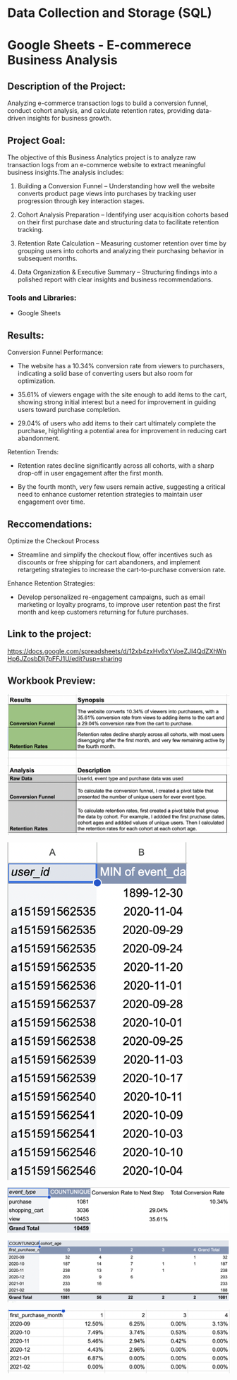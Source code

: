 # Data Collection and Storage (SQL)

# Google Sheets - E-commerece Business Analysis


## Description of the Project:
Analyzing e-commerce transaction logs to build a conversion funnel, conduct cohort analysis, and calculate retention rates, providing data-driven insights for business growth.

## Project Goal:
The objective of this Business Analytics project is to analyze raw transaction logs from an e-commerce website to extract meaningful business insights.The analysis includes:

1) Building a Conversion Funnel – Understanding how well the website converts product page views into purchases by tracking user progression through key interaction stages.

2) Cohort Analysis Preparation – Identifying user acquisition cohorts based on their first purchase date and structuring data to facilitate retention tracking.

3) Retention Rate Calculation – Measuring customer retention over time by grouping users into cohorts and analyzing their purchasing behavior in subsequent months.

4) Data Organization & Executive Summary – Structuring findings into a polished report with clear insights and business recommendations.

### Tools and Libraries:
-	Google Sheets

## Results:
Conversion Funnel Performance:

- The website has a 10.34% conversion rate from viewers to purchasers, indicating a solid base of converting users but also room for optimization.

- 35.61% of viewers engage with the site enough to add items to the cart, showing strong initial interest but a need for improvement in guiding users toward purchase completion.

- 29.04% of users who add items to their cart ultimately complete the purchase, highlighting a potential area for improvement in reducing cart abandonment.

Retention Trends:

- Retention rates decline significantly across all cohorts, with a sharp drop-off in user engagement after the first month.

- By the fourth month, very few users remain active, suggesting a critical need to enhance customer retention strategies to maintain user engagement over time.


## Reccomendations:
Optimize the Checkout Process
- Streamline and simplify the checkout flow, offer incentives such as discounts or free shipping for cart abandoners, and implement retargeting strategies to increase the cart-to-purchase conversion rate.

Enhance Retention Strategies: 
- Develop personalized re-engagement campaigns, such as email marketing or loyalty programs, to improve user retention past the first month and keep customers returning for future purchases.

## Link to the project:
https://docs.google.com/spreadsheets/d/12xb4zxHv6xYVoeZJI4QdZXhWnHp6JZosbDlj7pFFJ1U/edit?usp=sharing

## Workbook Preview:
![Google Sheets - E-commerce Business Analysis](https://github.com/pjain6801/TripleTen_Projects/blob/main/Google%20Sheets%20-%20E-commerce%20Business%20Analysis/Exective%20Sumarry.png)

![Google Sheets - E-commerce Business Analysis](https://github.com/pjain6801/TripleTen_Projects/blob/main/Google%20Sheets%20-%20E-commerce%20Business%20Analysis/First%20Purchase.png)

![Google Sheets - E-commerce Business Analysis](https://github.com/pjain6801/TripleTen_Projects/blob/main/Google%20Sheets%20-%20E-commerce%20Business%20Analysis/Conversion%20Funnel.png)

![Google Sheets - E-commerce Business Analysis](https://github.com/pjain6801/TripleTen_Projects/blob/main/Google%20Sheets%20-%20E-commerce%20Business%20Analysis/Cohort%20Analysis.png)

![Google Sheets - E-commerce Business Analysis](https://github.com/pjain6801/TripleTen_Projects/blob/main/Google%20Sheets%20-%20E-commerce%20Business%20Analysis/Retention%20Rates.png)
